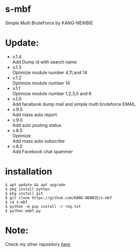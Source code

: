 # s-mbf
Simple Multi BruteForce by KANG-NEWBIE<br>
# Update:
- v.1.4<br>
Add Dump id with search name
- v.1.3<br>
Optimize module number 4,11,and 14
- v.1.2<br>
Optimize module number 14
- v.1.1<br>
Optimize module number 1,2,3,5 and 6
- v.1.0<br>
Add facebook dump mail and simple multi bruteforce EMAIL
- v.9.5<br>
Add mass auto report
- v.9.0<br>
Add auto posting status
- v.8.5<br>
Optimize<br>
Add mass auto subscribe
- v.8.0<br>
Add Facebook chat spammer

# installation
```
$ apt update && apt upgrade
$ pkg install python
$ pkg install git
$ git clone https://github.com/KANG-NEWBIE/s-mbf
$ cd s-mbf
$ python -m pip install -r req.txt
$ python embf.py
```
<h1>Note:</h1>
Check my other repository <a href="https://github.com/KANG-NEWBIE?tab=repositories">here</a>
